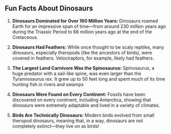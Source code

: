 ## Fun Facts About Dinosaurs

1. **Dinosaurs Dominated for Over 160 Million Years:** Dinosaurs roamed Earth for an impressive span of time—from around 230 million years ago during the Triassic Period to 66 million years ago at the end of the Cretaceous.

2. **Dinosaurs Had Feathers:** While once thought to be scaly reptiles, many dinosaurs, especially theropods (like the ancestors of birds), were covered in feathers. Velociraptors, for example, likely had feathers.

3. **The Largest Land Carnivore Was the Spinosaurus:** Spinosaurus, a huge predator with a sail-like spine, was even larger than the Tyrannosaurus rex. It grew up to 50 feet long and spent much of its time hunting fish in rivers and swamps

4. **Dinosaurs Were Found on Every Continent:** Fossils have been discovered on every continent, including Antarctica, showing that dinosaurs were extremely adaptable and lived in a variety of climates.

5. **Birds Are Technically Dinosaurs:** Modern birds evolved from small theropod dinosaurs, meaning that, in a way, dinosaurs are not completely extinct—they live on as birds!







